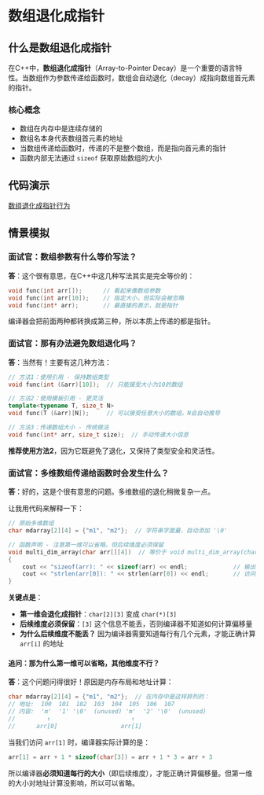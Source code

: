 # 数组退化成指针

## 什么是数组退化成指针

在C++中，**数组退化成指针**（Array-to-Pointer Decay）是一个重要的语言特性。当数组作为参数传递给函数时，数组会自动退化（decay）成指向数组首元素的指针。

### 核心概念

- 数组在内存中是连续存储的
- 数组名本身代表数组首元素的地址
- 当数组传递给函数时，传递的不是整个数组，而是指向首元素的指针
- 函数内部无法通过 `sizeof` 获取原始数组的大小

## 代码演示

[数组退化成指针行为](../../MyOutput/01-C++语言基础篇/CodeOut/array_to_pointer/array_to_pointer.cpp)

## 情景模拟

### 面试官：数组参数有什么等价写法？

**答**：这个很有意思，在C++中这几种写法其实是完全等价的：

```cpp
void func(int arr[]);      // 看起来像数组参数
void func(int arr[10]);    // 指定大小，但实际会被忽略
void func(int* arr);       // 最直接的表示，就是指针
```

编译器会把前面两种都转换成第三种，所以本质上传递的都是指针。

### 面试官：那有办法避免数组退化吗？

**答**：当然有！主要有这几种方法：

```cpp
// 方法1：使用引用 - 保持数组类型
void func(int (&arr)[10]);  // 只能接受大小为10的数组

// 方法2：使用模板引用 - 更灵活
template<typename T, size_t N>
void func(T (&arr)[N]);     // 可以接受任意大小的数组，N会自动推导

// 方法3：传递数组大小 - 传统做法
void func(int* arr, size_t size);  // 手动传递大小信息
```

**推荐使用方法2**，因为它既避免了退化，又保持了类型安全和灵活性。

### 面试官：多维数组传递给函数时会发生什么？

**答**：好的，这是个很有意思的问题。多维数组的退化稍微复杂一点。

让我用代码来解释一下：

```cpp
// 原始多维数组  
char mdarray[2][4] = {"m1", "m2"};  // 字符串字面量，自动添加 '\0'

// 函数声明 - 注意第一维可以省略，但后续维度必须保留
void multi_dim_array(char arr[][4])  // 等价于 void multi_dim_array(char (*arr)[4])
{
    cout << "sizeof(arr): " << sizeof(arr) << endl;             // 输出指针大小
    cout << "strlen(arr[0]): " << strlen(arr[0]) << endl;       // 访问第一行
}
```

**关键点是**：

- **第一维会退化成指针**：`char[2][3]` 变成 `char(*)[3]`
- **后续维度必须保留**：`[3]` 这个信息不能丢，否则编译器不知道如何计算偏移量
- **为什么后续维度不能丢？** 因为编译器需要知道每行有几个元素，才能正确计算 `arr[i]` 的地址

#### 追问：那为什么第一维可以省略，其他维度不行？

**答**：这个问题问得很好！原因是内存布局和地址计算：

```cpp
char mdarray[2][4] = {"m1", "m2"};  // 在内存中是这样排列的：
// 地址:  100  101  102  103  104  105  106  107
// 内容:  'm'  '1' '\0'  (unused) 'm'  '2' '\0'  (unused)
//         ↑                       ↑              
//      arr[0]                  arr[1]         
```

当我们访问 `arr[1]` 时，编译器实际计算的是：

```cpp
arr[1] = arr + 1 * sizeof(char[3]) = arr + 1 * 3 = arr + 3
```

所以编译器**必须知道每行的大小**（即后续维度），才能正确计算偏移量。但第一维的大小对地址计算没影响，所以可以省略。
